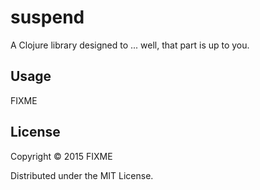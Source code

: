# suspend

A Clojure library designed to ... well, that part is up to you.

## Usage

FIXME

## License

Copyright © 2015 FIXME

Distributed under the MIT License.
